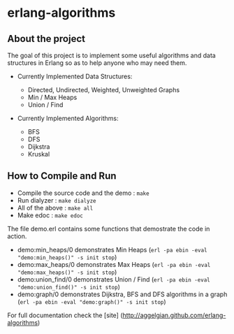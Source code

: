 erlang-algorithms
=================

About the project
-----------------
The goal of this project is to implement some useful algorithms and data structures in Erlang so as to help anyone who may need them.

*  Currently Implemented Data Structures:
	*  Directed, Undirected, Weighted, Unweighted Graphs
	*  Min / Max Heaps
	*  Union / Find

*  Currently Implemented Algorithms:
	*  BFS
	*  DFS
	*  Dijkstra
	*  Kruskal
   
How to Compile and Run
----------------------
*  Compile the source code and the demo : `make`
*  Run dialyzer : `make dialyze`
*  All of the above : `make all`
*  Make edoc : `make edoc`

The file demo.erl contains some functions that demostrate the code in action.
*  demo:min_heaps/0 demonstrates Min Heaps (`erl -pa ebin -eval "demo:min_heaps()" -s init stop`)
*  demo:max_heaps/0 demonstrates Max Heaps (`erl -pa ebin -eval "demo:max_heaps()" -s init stop`)
*  demo:union_find/0 demonstrates Union / Find (`erl -pa ebin -eval "demo:union_find()" -s init stop`)
*  demo:graph/0 demonstrates Dijkstra, BFS and DFS algorithms in a graph (`erl -pa ebin -eval "demo:graph()" -s init stop`)

For full documentation check the [site] (http://aggelgian.github.com/erlang-algorithms)

